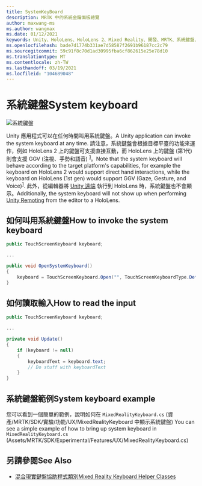 ```yaml
---
title: SystemKeyBoard
description: MRTK 中的系統金鑰面板總覽
author: maxwang-ms
ms.author: wangmax
ms.date: 01/12/2021
keywords: Unity、HoloLens、HoloLens 2、Mixed Reality、開發、MRTK、系統鍵盤、
ms.openlocfilehash: bade7d1774b331ae7d58587f2691b96187cc2c79
ms.sourcegitcommit: 59c91f8c70d1ad30995fba6cf862615e25e78d10
ms.translationtype: MT
ms.contentlocale: zh-TW
ms.lasthandoff: 03/19/2021
ms.locfileid: "104689048"
---
```

# <a name="system-keyboard"></a><span data-ttu-id="7aa39-104">系統鍵盤</span><span class="sxs-lookup"><span data-stu-id="7aa39-104">System keyboard</span></span>

![系統鍵盤](../images/system-keyboard/MRTK_SystemKeyboard_Main.png)

<span data-ttu-id="7aa39-106">Unity 應用程式可以在任何時間叫用系統鍵盤。</span><span class="sxs-lookup"><span data-stu-id="7aa39-106">A Unity application can invoke the system keyboard at any time.</span></span> <span data-ttu-id="7aa39-107">請注意，系統鍵盤會根據目標平臺的功能來運作，例如 HoloLens 2 上的鍵盤可支援直接互動，而 HoloLens 上的鍵盤 (第1代) 則會支援 GGV (注視、手勢和語音) <sup>[1](https://docs.microsoft.com/windows/mixed-reality/gaze)</sup>。</span><span class="sxs-lookup"><span data-stu-id="7aa39-107">Note that the system keyboard will behave according to the target platform's capabilities, for example the keyboard on HoloLens 2 would support direct hand interactions, while the keyboard on HoloLens (1st gen) would support GGV (Gaze, Gesture, and Voice)<sup>[1](https://docs.microsoft.com/windows/mixed-reality/gaze)</sup>.</span></span> <span data-ttu-id="7aa39-108">此外，從編輯器將 [Unity 遠端](../tools/holographic-remoting.md) 執行到 HoloLens 時，系統鍵盤也不會顯示。</span><span class="sxs-lookup"><span data-stu-id="7aa39-108">Additionally, the system keyboard will not show up when performing [Unity Remoting](../tools/holographic-remoting.md) from the editor to a HoloLens.</span></span>

## <a name="how-to-invoke-the-system-keyboard"></a><span data-ttu-id="7aa39-109">如何叫用系統鍵盤</span><span class="sxs-lookup"><span data-stu-id="7aa39-109">How to invoke the system keyboard</span></span>

```c#
public TouchScreenKeyboard keyboard;

...

public void OpenSystemKeyboard()
{
    keyboard = TouchScreenKeyboard.Open("", TouchScreenKeyboardType.Default, false, false, false, false);
}
```

## <a name="how-to-read-the-input"></a><span data-ttu-id="7aa39-110">如何讀取輸入</span><span class="sxs-lookup"><span data-stu-id="7aa39-110">How to read the input</span></span>

```c#
public TouchScreenKeyboard keyboard;

...

private void Update()
{
    if (keyboard != null)
    {
        keyboardText = keyboard.text;
        // Do stuff with keyboardText
    }
}
```

## <a name="system-keyboard-example"></a><span data-ttu-id="7aa39-111">系統鍵盤範例</span><span class="sxs-lookup"><span data-stu-id="7aa39-111">System keyboard example</span></span>

<span data-ttu-id="7aa39-112">您可以看到一個簡單的範例，說明如何在 `MixedRealityKeyboard.cs` (資產/MRTK/SDK/實驗/功能/UX/MixedRealityKeyboard 中顯示系統鍵盤) </span><span class="sxs-lookup"><span data-stu-id="7aa39-112">You can see a simple example of how to bring up system keyboard in `MixedRealityKeyboard.cs` (Assets/MRTK/SDK/Experimental/Features/UX/MixedRealityKeyboard.cs)</span></span>

## <a name="see-also"></a><span data-ttu-id="7aa39-113">另請參閱</span><span class="sxs-lookup"><span data-stu-id="7aa39-113">See Also</span></span>

- [<span data-ttu-id="7aa39-114">混合現實鍵盤協助程式類別</span><span class="sxs-lookup"><span data-stu-id="7aa39-114">Mixed Reality Keyboard Helper Classes</span></span>](../experimental/mixed-reality-keyboard.md)
